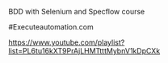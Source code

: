 BDD with Selenium and Specflow course

#Executeautomation.com

https://www.youtube.com/playlist?list=PL6tu16kXT9PrAjLHMTtttMybnV1kDpCXk
